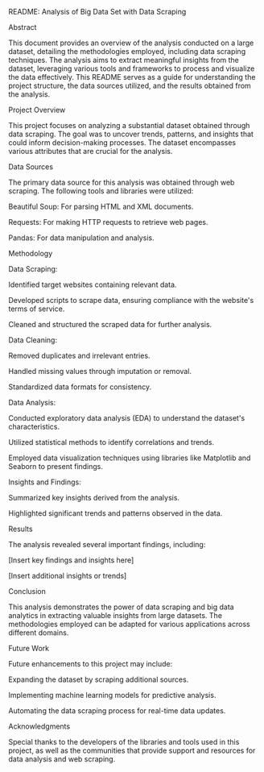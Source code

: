 README: Analysis of Big Data Set with Data Scraping



Abstract

This document provides an overview of the analysis conducted on a large dataset, detailing the methodologies employed, including data scraping techniques. The analysis aims to extract meaningful insights from the dataset, leveraging various tools and frameworks to process and visualize the data effectively. This README serves as a guide for understanding the project structure, the data sources utilized, and the results obtained from the analysis.



Project Overview

This project focuses on analyzing a substantial dataset obtained through data scraping. The goal was to uncover trends, patterns, and insights that could inform decision-making processes. The dataset encompasses various attributes that are crucial for the analysis.



Data Sources

The primary data source for this analysis was obtained through web scraping. The following tools and libraries were utilized:





Beautiful Soup: For parsing HTML and XML documents.



Requests: For making HTTP requests to retrieve web pages.



Pandas: For data manipulation and analysis.



Methodology





Data Scraping:






Identified target websites containing relevant data.



Developed scripts to scrape data, ensuring compliance with the website's terms of service.



Cleaned and structured the scraped data for further analysis.







Data Cleaning:






Removed duplicates and irrelevant entries.



Handled missing values through imputation or removal.



Standardized data formats for consistency.







Data Analysis:






Conducted exploratory data analysis (EDA) to understand the dataset's characteristics.



Utilized statistical methods to identify correlations and trends.



Employed data visualization techniques using libraries like Matplotlib and Seaborn to present findings.







Insights and Findings:






Summarized key insights derived from the analysis.



Highlighted significant trends and patterns observed in the data.



Results

The analysis revealed several important findings, including:





[Insert key findings and insights here]



[Insert additional insights or trends]



Conclusion

This analysis demonstrates the power of data scraping and big data analytics in extracting valuable insights from large datasets. The methodologies employed can be adapted for various applications across different domains.



Future Work

Future enhancements to this project may include:





Expanding the dataset by scraping additional sources.



Implementing machine learning models for predictive analysis.



Automating the data scraping process for real-time data updates.



Acknowledgments

Special thanks to the developers of the libraries and tools used in this project, as well as the communities that provide support and resources for data analysis and web scraping.

